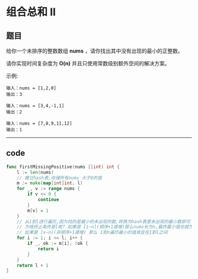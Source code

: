 # 组合总和 II

## 题目

给你一个未排序的整数数组 **nums** ，请你找出其中没有出现的最小的正整数。

请你实现时间复杂度为 **O(n)** 并且只使用常数级别额外空间的解决方案。

示例:

```text
输入：nums = [1,2,0]
输出：3

输入：nums = [3,4,-1,1]
输出：2

输入：nums = [7,8,9,11,12]
输出：1
```

---

## code

```go
func firstMissingPositive(nums []int) int {
	l := len(nums)
	// 建立hash表,存储所有nums 大于0的值
	m := make(map[int]int, l)
	for _, v := range nums {
		if v <= 0 {
			continue
		}
		m[v] = 1
	}
	// 从1到l进行遍历,因为找的是最小的未出现的数,转换为hash表里未出现的最小数即可
	// 为啥终止条件是l呢? 如果是 [1~n](顺序+1递增)那么nums长为n,最终最小值也就为n+1了
	// 如果是 [x~n](非顺序+1递增) 那么 1到n遍历最小的值肯定在1到l之间
	for i := 1; i <= l; i++ {
		if _, ok := m[i]; !ok {
			return i
		}
	}
	return l + 1
}
```
